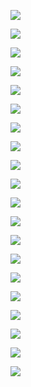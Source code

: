 [](2020-03-29-22-14-50.png)

![](2020-03-29-22-16-32.png)

![](2020-03-29-22-18-56.png)

![](2020-03-29-22-21-12.png)

![](2020-03-29-22-44-52.png)

![](2020-03-29-22-47-24.png)

![](2020-03-29-23-00-52.png)

![](2020-03-29-23-03-28.png)

![](2020-03-29-23-04-00.png)

![](2020-03-29-23-05-04.png)

![](2020-03-29-23-05-52.png)

![](2020-03-29-23-06-34.png)

![](2020-03-29-23-11-02.png)

![](2020-04-07-21-54-11.png)

![](2020-04-07-21-56-35.png)

![](2020-04-07-22-06-46.png)

![](2020-04-07-22-23-30.png)

![](2020-04-07-22-24-14.png)

![](2020-04-07-22-24-58.png)

![](2020-04-07-22-25-37.png)

![](2020-04-07-22-26-46.png)